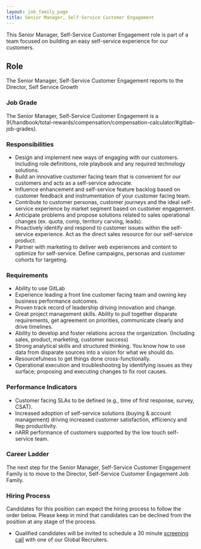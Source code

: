 ```yaml
---
layout: job_family_page
title: Senior Manager, Self-Service Customer Engagement
---
```


This Senior Manager, Self-Service Customer Engagement role is part of a team focused on building an easy self-service experience for our customers.

## Role
The Senior Manager, Self-Service Customer Engagement reports to the Director, Self Service Growth 

### Job Grade
The Senior Manager, Self-Service Customer Engagement is a 9(/handbook/total-rewards/compensation/compensation-calculator/#gitlab-job-grades).

### Responsibilities
* Design and implement new ways of engaging with our customers.  Including role definitions, role playbook and any required technology solutions.
* Build an innovative customer facing team that is convenient for our customers and acts as a self-service advocate.  
* Influence enhancement and self-service feature backlog based on customer feedback and instrumentation of your customer facing team.
* Contribute to customer personas, customer journeys and the ideal self-service experience by market segment based on customer engagement.
* Anticipate problems and propose solutions related to sales operational changes (ex. quota, comp, territory carving, leads).
* Proactively identify and respond to customer issues within the self-service experience.  Act as the direct sales resource for our self-service product.
* Partner with marketing to deliver web experiences and content to optimize for self-service. Define campaigns, personas and customer cohorts for targeting.


### Requirements
* Ability to use GitLab
* Experience leading a front line customer facing team and owning key business performance outcomes.
* Proven track record of leadership driving innovation and change.
* Great project management skills. Ability to pull together disparate requirements, get agreement on priorities, communicate clearly and drive timelines.
* Ability to develop and foster relations across the organization. (Including sales, product, marketing, customer success)
* Strong analytical skills and structured thinking. You know how to use data from disparate sources into a vision for what we should do.
* Resourcefulness to get things done cross-functionally.
* Operational execution and troubleshooting by identifying issues as they surface; proposing and executing changes to fix root causes.


### Performance Indicators
* Customer facing SLAs to be defined (e.g., time of first response, survey, CSAT).
* Increased adoption of self-service solutions (buying & account management) driving increased customer satisfaction, efficiency and Rep productivity.
* nARR performance of customers supported by the low touch self-service team.


### Career Ladder
The next step for the Senior Manager, Self-Service Customer Engagement Family is to move to the Director, Self-Service Customer Engagement Job Family.

### Hiring Process
Candidates for this position can expect the hiring process to follow the order below. Please keep in mind that candidates can be declined from the position at any stage of the process.
* Qualified candidates will be invited to schedule a 30 minute [screening call](/handbook/hiring/interviewing/#screening-call) with one of our Global Recruiters.



